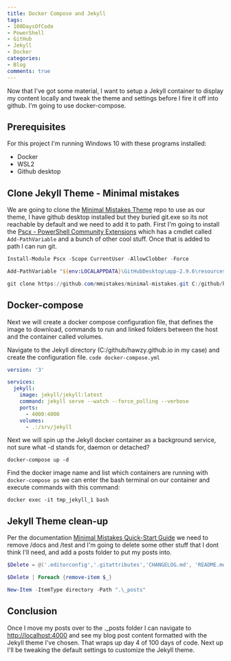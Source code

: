 ```yaml
---
title: Docker Compose and Jekyll
tags:
- 100DaysOfCode
- PowerShell
- GitHub
- Jekyll
- Docker
categories:
- Blog
comments: true
---
```


Now that I've got some material, I want to setup a Jekyll container to display my content locally and tweak the theme and settings before I fire it off into github.  I'm going to use docker-compose.

## Prerequisites

For this project I'm running Windows 10 with these programs installed:

* Docker
* WSL2
* Github desktop

## Clone Jekyll Theme - Minimal mistakes

We are going to clone the [Minimal Mistakes Theme](https://github.com/mmistakes/minimal-mistakes) repo to use as our theme, I have github desktop installed but they buried git.exe so its not reachable by default and we need to add it to path.  First I'm going to install the [Pscx - PowerShell Community Extensions](https://github.com/Pscx/Pscx) which has a cmdlet called `Add-PathVariable` and a bunch of other cool stuff.  Once that is added to path I can run git.

```powershell
Install-Module Pscx -Scope CurrentUser -AllowClobber -Force

Add-PathVariable "${env:LOCALAPPDATA}\GitHubDesktop\app-2.9.6\resources\app\git\cmd\"

git clone https://github.com/mmistakes/minimal-mistakes.git C:/github/hawzy.github.io
```

## Docker-compose

Next we will create a docker compose configuration file, that defines the image to download, commands to run and linked folders between the host and the container called volumes.

Navigate to the Jekyll directory (C:/github/hawzy.github.io in my case) and create the configuration file.
`code docker-compose.yml`

```yaml
version: '3'

services:
  jekyll:
    image: jekyll/jekyll:latest
    command: jekyll serve --watch --force_polling --verbose
    ports:
      - 4000:4000
    volumes:
      - .:/srv/jekyll
```

Next we will spin up the Jekyll docker container as a background service, not sure what -d stands for, daemon or detached?

```docker
docker-compose up -d
```

Find the docker image name and list which containers are running with `docker-compose ps` we can enter the bash terminal on our container and execute commands with this command:

```docker
docker exec -it tmp_jekyll_1 bash
```

## Jekyll Theme clean-up

Per the documentation [Minimal Mistakes Quick-Start Guide](https://mmistakes.github.io/minimal-mistakes/docs/quick-start-guide/#gem-based-method) we need to remove /docs and /test and I'm going to delete some other stuff that I dont think I'll need, and add a posts folder to put my posts into.

```powershell
$Delete = @('.editorconfig','.gitattributes','CHANGELOG.md', 'README.md', 'screenshot-layouts.png', 'screenshot.png', 'test', 'docs')

$Delete | Foreach {remove-item $_}

New-Item -ItemType directory -Path ".\_posts"
```

## Conclusion

Once I move my posts over to the .\_posts folder I can navigate to [http://localhost:4000](http://localhost:4000) and see my blog post content formatted with the Jekyll theme I've chosen.  That wraps up day 4 of 100 days of code.  Next up I'll be tweaking the default settings to customize the Jekyll theme.
